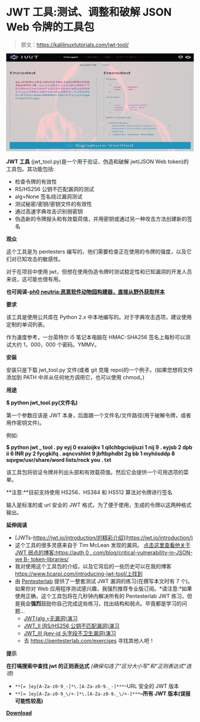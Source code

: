 # JWT 工具:测试、调整和破解 JSON Web 令牌的工具包

> 原文：<https://kalilinuxtutorials.com/jwt-tool/>

[![JWT Tool : A Toolkit For Testing, Tweaking & Cracking JSON Web Tokens](img//0159289968415359c56015858fd84843.png "JWT Tool : A Toolkit For Testing, Tweaking & Cracking JSON Web Tokens")](https://1.bp.blogspot.com/-_Ao6hruKx9U/XNywmBGSr1I/AAAAAAAAAXo/zu0S_gyaxHITXLfJBFwc1X5_mK-1syKuACLcBGAs/s1600/jwt%2B%25281%2529.png)

**JWT 工具** (jwt_tool.py)是一个用于验证、伪造和破解 jwt(JSON Web token)的工具包。其功能包括:

*   检查令牌的有效性
*   RS/HS256 公钥不匹配漏洞的测试
*   alg=None 签名绕过漏洞测试
*   测试秘密/密钥/密钥文件的有效性
*   通过高速字典攻击识别弱密钥
*   伪造新的令牌报头和有效载荷值，并用密钥或通过另一种攻击方法创建新的签名

**观众**

这个工具是为 pentesters 编写的，他们需要检查正在使用的令牌的强度，以及它们对已知攻击的敏感性。

对于在项目中使用 jwt，但想在使用伪造令牌时测试稳定性和已知漏洞的开发人员来说，这可能也很有用。

**也可阅读-[ph0 neutria:恶意软件动物园构建器，直接从野外获取样本](https://kalilinuxtutorials.com/ph0neutria/)**

**要求**

该工具是使用公共库在 Python 2.x 中本地编写的。对于字典攻击选项，建议使用定制的单词列表。

作为速度参考，一台英特尔 i5 笔记本电脑在 HMAC-SHA256 签名上每秒可以测试大约 1，000，000 个密码。YMMV。

**安装**

安装只是下载 jwt_tool.py 文件(或者 git 克隆 repo)的一个例子。(如果您想将文件添加到 PATH 中并从任何地方调用它，也可以使用 chmod。)

**用途**

**$ python jwt_tool.py(文件名)**

第一个参数应该是 JWT 本身，后面跟一个文件名/文件路径(用于破解令牌，或者用作密钥文件)。

例如:

**$ python jwt _ tool . py eyj 0 exaioijkv 1 qilchbgcioijiuzi 1 nij 9 . eyjsb 2 dpb ii 6 INR py 2 fycgkifq . aqncvshlnt 9 jbftbphdbt 2g bb 1 myhiisddp 8 sqvgw/usr/share/word lists/rock you . txt**

该工具包将验证令牌并列出头部和有效载荷值。然后它会提供一个可用选项的菜单。

**注意:**目前支持使用 HS256、HS384 和 HS512 算法对令牌进行签名

输入是标准的或 url 安全的 JWT 格式，为了便于使用，生成的令牌以这两种格式输出。

**延伸阅读**

*   [JWTs-https://jwt.io/introduction/的精彩介绍](https://jwt.io/introduction/)
*   这个工具的很多灵感来自于 Tim McLean 发现的漏洞。
    [点击这里查看他关于 JWT 弱点的博客:https://auth 0 . com/blog/critical-vulnerability-in-JSON-we B- token-libraries/](https://auth0.com/blog/critical-vulnerabilities-in-json-web-token-libraries/)
*   我对使用这个工具包的介绍，以及它背后的一些历史可以在我的博客 https://www.ticarpi.com/introducing-jwt-tool/上找到
*   由 [Pentesterlab](https://www.pentesterlab.com/) 提供了一整套测试 JWT 漏洞的练习(在撰写本文时有 7 个)。如果你对 Web 应用程序测试感兴趣，我强烈推荐专业版订阅。*请注意:*如果使用正确，这个工具包将在几秒钟内解决所有的 Pentesterlab JWT 练习，但是我会**强烈**鼓励你自己完成这些练习，找出结构和弱点。毕竟都是学习的问题…
    *   [JWT(alg =无漏洞)演习](https://pentesterlab.com/exercises/jwt)
    *   [JWT_II (RS/HS256 公钥不匹配漏洞)演习](https://pentesterlab.com/exercises/jwt_ii)
    *   [JWT_III (key-id 头字段不卫生漏洞)演习](https://pentesterlab.com/exercises/jwt_iii)
    *   去 https://pentesterlab.com/exercises 寻找其他人吧！

**提示**

**在打嗝搜索中查找 jwt 的正则表达式**
*(确保勾选了“区分大小写”和“正则表达式”选项)*

*   `**[= ]ey[A-Za-z0-9_-]*\.[A-Za-z0-9._-]***`–URL 安全的 JWT 版本
*   `**[= ]ey[A-Za-z0-9_\/+-]*\.[A-Za-z0-9._\/+-]***`**–所有 JWT 版本(误报可能性较高)**

**[**Download**](https://github.com/ticarpi/jwt_tool)**